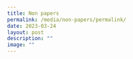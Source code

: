 ```yaml
---
title: Non papers
permalink: /media/non-papers/permalink/
date: 2023-03-24
layout: post
description: ""
image: ""
---
```

